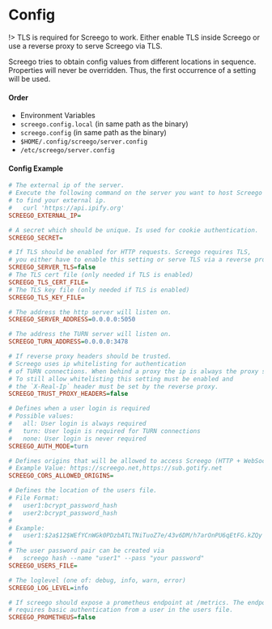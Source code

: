 # Config

!> TLS is required for Screego to work. Either enable TLS inside Screego or 
   use a reverse proxy to serve Screego via TLS.

Screego tries to obtain config values from different locations in sequence. 
Properties will never be overridden. Thus, the first occurrence of a setting will be used.

#### Order

* Environment Variables
* `screego.config.local` (in same path as the binary)
* `screego.config` (in same path as the binary)
* `$HOME/.config/screego/server.config`
* `/etc/screego/server.config`

#### Config Example

```ini
# The external ip of the server.
# Execute the following command on the server you want to host Screego
# to find your external ip.
#   curl 'https://api.ipify.org'
SCREEGO_EXTERNAL_IP=

# A secret which should be unique. Is used for cookie authentication.
SCREEGO_SECRET=

# If TLS should be enabled for HTTP requests. Screego requires TLS,
# you either have to enable this setting or serve TLS via a reverse proxy.
SCREEGO_SERVER_TLS=false
# The TLS cert file (only needed if TLS is enabled)
SCREEGO_TLS_CERT_FILE=
# The TLS key file (only needed if TLS is enabled)
SCREEGO_TLS_KEY_FILE=

# The address the http server will listen on.
SCREEGO_SERVER_ADDRESS=0.0.0.0:5050

# The address the TURN server will listen on.
SCREEGO_TURN_ADDRESS=0.0.0.0:3478

# If reverse proxy headers should be trusted.
# Screego uses ip whitelisting for authentication
# of TURN connections. When behind a proxy the ip is always the proxy server.
# To still allow whitelisting this setting must be enabled and
# the `X-Real-Ip` header must be set by the reverse proxy.
SCREEGO_TRUST_PROXY_HEADERS=false

# Defines when a user login is required
# Possible values:
#   all: User login is always required
#   turn: User login is required for TURN connections
#   none: User login is never required
SCREEGO_AUTH_MODE=turn

# Defines origins that will be allowed to access Screego (HTTP + WebSocket)
# Example Value: https://screego.net,https://sub.gotify.net
SCREEGO_CORS_ALLOWED_ORIGINS=

# Defines the location of the users file.
# File Format:
#   user1:bcrypt_password_hash
#   user2:bcrypt_password_hash
#
# Example:
#   user1:$2a$12$WEfYCnWGk0PDzbATLTNiTuoZ7e/43v6DM/h7arOnPU6qEtFG.kZQy
#
# The user password pair can be created via
#   screego hash --name "user1" --pass "your password"
SCREEGO_USERS_FILE=

# The loglevel (one of: debug, info, warn, error)
SCREEGO_LOG_LEVEL=info

# If screego should expose a prometheus endpoint at /metrics. The endpoint
# requires basic authentication from a user in the users file.
SCREEGO_PROMETHEUS=false
```
